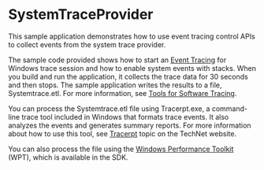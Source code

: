 <!---
    name: System Trace Control
    platform: Application
    language: cpp
    category: General Tracing
    description: Demonstrates how to use event tracing control APIs to collect events from the system trace provider.
    samplefwlink: http://go.microsoft.com/fwlink/p/?LinkId=617725
--->


SystemTraceProvider
===================

This sample application demonstrates how to use event tracing control APIs to collect events from the system trace provider.

The sample code provided shows how to start an [Event Tracing](http://msdn.microsoft.com/en-us/library/windows/hardware/bb968803) for Windows trace session and how to enable system events with stacks. When you build and run the application, it collects the trace data for 30 seconds and then stops. The sample application writes the results to a file, Systemtrace.etl. For more information, see [Tools for Software Tracing](http://msdn.microsoft.com/en-us/library/windows/hardware/ff552961).

You can process the Systemtrace.etl file using Tracerpt.exe, a command-line trace tool included in Windows that formats trace events. It also analyzes the events and generates summary reports. For more information about how to use this tool, see [Tracerpt](http://go.microsoft.com/fwlink/p/?linkid=179389) topic on the TechNet website.

You can also process the file using the [Windows Performance Toolkit](http://go.microsoft.com/fwlink/p/?linkid=250774) (WPT), which is available in the SDK.

